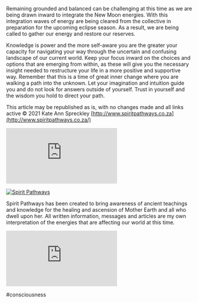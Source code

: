 Remaining grounded and balanced can be challenging at this time as we are being drawn inward to integrate the New Moon energies. With this integration waves of energy are being cleared from the collective in preparation for the upcoming eclipse season. As a result, we are being called to gather our energy and restore our reserves.

Knowledge is power and the more self-aware you are the greater your capacity for navigating your way through the uncertain and confusing landscape of our current world. Keep your focus inward on the choices and options that are emerging from within, as these will give you the necessary insight needed to restructure your life in a more positive and supportive way. Remember that this is a time of great inner change where you are walking a path into the unknown. Let your imagination and intuition guide you and do not look for answers outside of yourself. Trust in yourself and the wisdom you hold to direct your path.

This article may be republished as is, with no changes made and all links active © 2021 Kate Ann Spreckley [http://www.spiritpathways.co.za](http://www.spiritpathways.co.za/)

![](https://go.flowclicks.com/lg.php?bannerid=153&campaignid=17&zoneid=27&loc=https%3A%2F%2Fspiritlibrary.com%2Fspirit-pathways%2Fknowledge-is-power&cb=e210105ee8)

[![Spirit Pathways](https://cdn.spiritlibrary.com/files/imagecache/icon-wide/files/images/spiritpathways_14.jpg "Spirit Pathways")](https://spiritlibrary.com/spirit-pathways)

Spirit Pathways has been created to bring awareness of ancient teachings and knowledge for the healing and ascension of Mother Earth and all who dwell upon her. All written information, messages and articles are my own interpretation of the energies that are affecting our world at this time.

![](https://go.flowclicks.com/lg.php?bannerid=154&campaignid=19&zoneid=28&loc=https%3A%2F%2Fspiritlibrary.com%2Fspirit-pathways%2Fknowledge-is-power&cb=4d44a37013)

#consciousness 